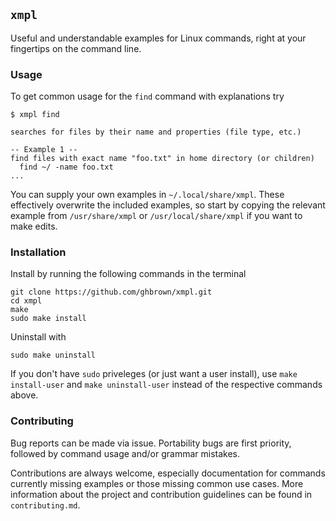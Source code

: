 
## `xmpl`

Useful and understandable examples for Linux commands, right
at your fingertips on the command line.


### Usage

To get common usage for the `find` command with explanations try

```
$ xmpl find

searches for files by their name and properties (file type, etc.)

-- Example 1 --
find files with exact name "foo.txt" in home directory (or children)
  find ~/ -name foo.txt
...
```

You can supply your own examples in `~/.local/share/xmpl`. These
effectively overwrite the included examples, so start by copying the
relevant example from `/usr/share/xmpl` or `/usr/local/share/xmpl`
if you want to make edits.


### Installation

Install by running the following commands in the terminal

```
git clone https://github.com/ghbrown/xmpl.git
cd xmpl
make
sudo make install
```

Uninstall with

```
sudo make uninstall
```

If you don't have `sudo` priveleges (or just want a user install), use
`make install-user` and `make uninstall-user` instead of the
respective commands above.


### Contributing

Bug reports can be made via issue. Portability bugs are first
priority, followed by command usage and/or grammar mistakes.

Contributions are always welcome, especially documentation for
commands currently missing examples or those missing common use
cases. More information about the project and contribution guidelines
can be found in `contributing.md`.

